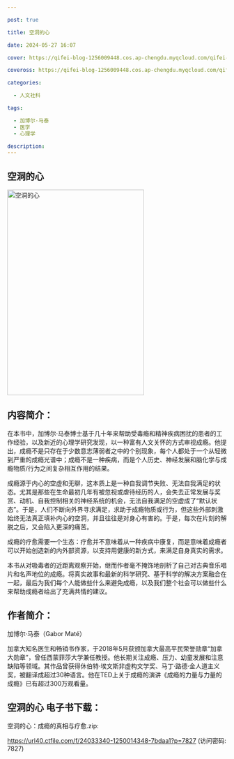 ```yaml
---

post: true

title: 空洞的心

date: 2024-05-27 16:07

cover: https://qifei-blog-1256009448.cos.ap-chengdu.myqcloud.com/qifei-blog/65f6c20e9f345e8d0384940b.jpg

coveross: https://qifei-blog-1256009448.cos.ap-chengdu.myqcloud.com/qifei-blog/65f6c20e9f345e8d0384940b.jpg

categories:

  - 人文社科

tags:

  - 加博尔·马泰
  - 医学
  - 心理学

description:
---
```


## 空洞的心
<img alt="空洞的心 " class="aligncenter loading" data-was-processed="true" decoding="async" fetchpriority="high" height="471" src="https://qifei-blog-1256009448.cos.ap-chengdu.myqcloud.com/qifei-blog/65f6c20e9f345e8d0384940b.jpg " style="cursor: zoom-in;" width="314"/>

## 内容简介：

在本书中，加博尔·马泰博士基于几十年来帮助受毒瘾和精神疾病困扰的患者的工作经验，以及新近的心理学研究发现，以一种富有人文关怀的方式审视成瘾。他提出，成瘾不是只存在于少数意志薄弱者之中的个别现象，每个人都处于一个从轻微到严重的成瘾光谱中；成瘾不是一种疾病，而是个人历史、神经发展和脑化学与成瘾物质/行为之间复杂相互作用的结果。

成瘾源于内心的空虚和无聊，这本质上是一种自我调节失败、无法自我满足的状态。尤其是那些在生命最初几年有被忽视或虐待经历的人，会失去正常发展与奖赏、动机、自我控制相关的神经系统的机会，无法自我满足的空虚成了“默认状态”。于是，人们不断向外界寻求满足，求助于成瘾物质或行为，但这些外部刺激始终无法真正填补内心的空洞，并且往往是对身心有害的。于是，每次在片刻的解脱之后，又会陷入更深的痛苦。

成瘾的疗愈需要一个生态：疗愈并不意味着从一种疾病中康复，而是意味着成瘾者可以开始创造新的内外部资源，以支持用健康的新方式，来满足自身真实的需求。

本书从对吸毒者的近距离观察开始，继而作者毫不掩饰地剖析了自己对古典音乐唱片和名声地位的成瘾。将真实故事和最新的科学研究、基于科学的解决方案融合在一起，最后为我们每个人能做些什么来避免成瘾，以及我们整个社会可以做些什么来帮助成瘾者给出了充满共情的建议。

## 作者简介：

加博尔·马泰（Gabor Maté）

加拿大知名医生和畅销书作家，于2018年5月获颁加拿大最高平民荣誉勋章“加拿大勋章”，曾任西蒙菲莎大学兼任教授。他长期关注成瘾、压力、幼童发展和注意缺陷等领域。其作品曾获得休伯特·埃文斯非虚构文学奖、马丁·路德·金人道主义奖，被翻译成超过30种语言。他在TED上关于成瘾的演讲《成瘾的力量与力量的成瘾》已有超过300万观看量。

## 空洞的心 电子书下载：


空洞的心：成瘾的真相与疗愈.zip: 

https://url40.ctfile.com/f/24033340-1250014348-7bdaa1?p=7827 (访问密码: 7827)
